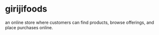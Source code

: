 # girijifoods
 an online store where customers can find products, browse offerings, and place purchases online.
